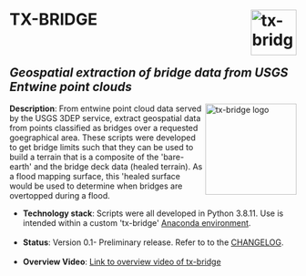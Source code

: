 # TX-BRIDGE <img src="https://github.com/andycarter-pe/tx-bridge/blob/dev/doc/Logo_CWE_TxDOT.png" align="right" alt="tx-bridge agency" height="80"> <br> <br>
## <i>Geospatial extraction of bridge data from USGS Entwine point clouds </i>

<img src="https://github.com/andycarter-pe/tx-bridge/blob/dev/doc/tx-bridge-logo-20220517.png" align="right"
     alt="tx-bridge logo" width="160" height="160">

**Description**:  From entwine point cloud data served by the USGS 3DEP service, extract geospatial data from points classified as bridges over a requested goegraphical area.  These scripts were developed to get bridge limits such that they can be used to build a terrain that is a composite of the 'bare-earth' and the bridge deck data (healed terrain).  As a flood mapping surface, this 'healed surface would be used to determine when bridges are overtopped during a flood.

  - **Technology stack**: Scripts were all developed in Python 3.8.11.  Use is intended within a custom 'tx-bridge' [Anaconda environment](https://www.anaconda.com/products/individual).  <br><br>
  - **Status**:  Version 0.1- Preliminary release.  Refer to to the [CHANGELOG](CHANGELOG.md).<br><br>
  - **Overview Video**: [Link to overview video of tx-bridge](https://www.youtube.com/watch?v=xxxxxxxxxxxxxxxxxx)<br><br>
